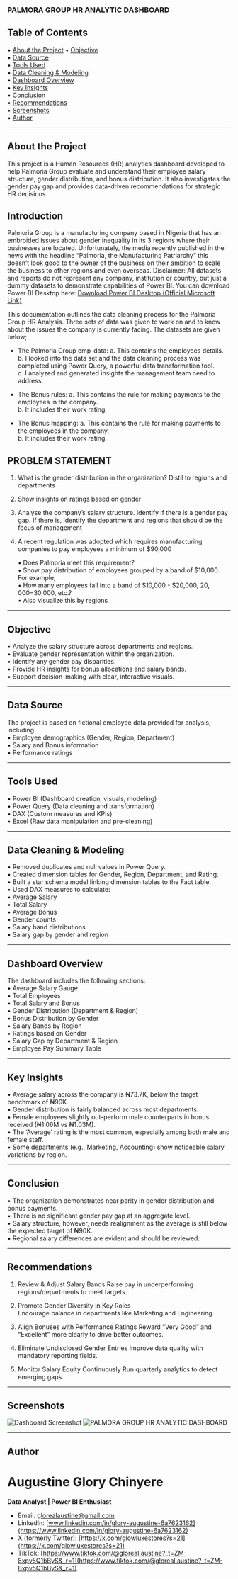 ### PALMORA GROUP HR ANALYTIC DASHBOARD


## Table of Contents

• [About the Project](#about-the-project) 
• [Objective](#objective)  
• [Data Source](#data-source)  
• [Tools Used](#tools-used)  
• [Data Cleaning & Modeling](#data-cleaning--modeling)  
• [Dashboard Overview](#dashboard-overview)  
• [Key Insights](#key-insights)  
• [Conclusion](#conclusion)  
• [Recommendations](#recommendations)  
• [Screenshots](#screenshots)  
• [Author](#author)

---

## About the Project

This project is a Human Resources (HR) analytics dashboard developed to help Palmoria Group evaluate and understand their employee salary structure, gender distribution, and bonus distribution. It also investigates the gender pay gap and provides data-driven recommendations for strategic HR decisions.

## Introduction

Palmoria Group is a manufacturing company based in Nigeria that has an embroided issues about gender inequality in its 3 regions where their businesses are located. Unfortunately, the media recently published in the news with the headline “Palmoria, the Manufacturing Patriarchy” this doesn’t look good to the owner of the business on their ambition to scale the business to other regions and even overseas. Disclaimer: All datasets and reports do not represent any company, institution or country, but just a dummy datasets to demonstrate capabilities of Power BI. You can download Power BI Desktop here:  [Download Power BI Desktop (Official Microsoft Link)](https://www.microsoft.com/en-us/download/details.aspx?id=58494)

This documentation outlines the data cleaning process for the Palmoria Group HR Analysis. Three sets of data was given to work on and to know about the issues the company is currently facing. The datasets are given below;

- The Palmoria Group emp-data: 
  a. This contains the employees details.  
  b. I looked into the data set and the data cleaning process was completed using Power Query, a powerful data transformation tool.  
  c. I analyzed and generated insights the management team need to address.

- The Bonus rules: 
  a. This contains the rule for making payments to the employees in the company.  
  b. It includes their work rating.

- The Bonus mapping: 
  a. This contains the rule for making payments to the employees in the company.  
  b. It includes their work rating.

## PROBLEM STATEMENT

1. What is the gender distribution in the organization? Distil to regions and departments

2. Show insights on ratings based on gender

3. Analyse the company’s salary structure. Identify if there is a gender pay gap. If there is, identify the department and regions that should be the focus of management

4. A recent regulation was adopted which requires manufacturing companies to pay employees a minimum of $90,000

   • Does Palmoria meet this requirement?  
   • Show pay distribution of employees grouped by a band of $10,000. For example;  
   • How many employees fall into a band of $10,000 - $20,000, $20,000 -$30,000, etc.?  
   • Also visualize this by regions

---

## Objective

• Analyze the salary structure across departments and regions.  
• Evaluate gender representation within the organization.  
• Identify any gender pay disparities.  
• Provide HR insights for bonus allocations and salary bands.  
• Support decision-making with clear, interactive visuals.

---

## Data Source

The project is based on fictional employee data provided for analysis, including:  
• Employee demographics (Gender, Region, Department)  
• Salary and Bonus information  
• Performance ratings

---

## Tools Used

• Power BI (Dashboard creation, visuals, modeling)  
• Power Query (Data cleaning and transformation)  
• DAX (Custom measures and KPIs)  
• Excel (Raw data manipulation and pre-cleaning)

---

## Data Cleaning & Modeling

• Removed duplicates and null values in Power Query.  
• Created dimension tables for Gender, Region, Department, and Rating.  
• Built a star schema model linking dimension tables to the Fact table.  
• Used DAX measures to calculate:  
  • Average Salary  
  • Total Salary  
  • Average Bonus  
  • Gender counts  
  • Salary band distributions  
  • Salary gap by gender and region

---

## Dashboard Overview

The dashboard includes the following sections:  
• Average Salary Gauge  
• Total Employees  
• Total Salary and Bonus  
• Gender Distribution (Department & Region)  
• Bonus Distribution by Gender  
• Salary Bands by Region  
• Ratings based on Gender  
• Salary Gap by Department & Region  
• Employee Pay Summary Table

---

## Key Insights

• Average salary across the company is ₦73.7K, below the target benchmark of ₦90K.  
• Gender distribution is fairly balanced across most departments.  
• Female employees slightly out-perform male counterparts in bonus received (₦1.06M vs ₦1.03M).  
• The ‘Average’ rating is the most common, especially among both male and female staff.  
• Some departments (e.g., Marketing, Accounting) show noticeable salary variations by region.

---

## Conclusion

• The organization demonstrates near parity in gender distribution and bonus payments.  
• There is no significant gender pay gap at an aggregate level.  
• Salary structure, however, needs realignment as the average is still below the expected target of ₦90K.  
• Regional salary differences are evident and should be reviewed.

---

## Recommendations

1. Review & Adjust Salary Bands 
   Raise pay in underperforming regions/departments to meet targets.

2. Promote Gender Diversity in Key Roles  
   Encourage balance in departments like Marketing and Engineering.

3. Align Bonuses with Performance Ratings 
   Reward “Very Good” and “Excellent” more clearly to drive better outcomes.

4. Eliminate Undisclosed Gender Entries 
   Improve data quality with mandatory reporting fields.

5. Monitor Salary Equity Continuously 
   Run quarterly analytics to detect emerging gaps.

---

## Screenshots

![Dashboard Screenshot](images/dashboard.png)
![PALMORA GROUP HR ANALYTIC DASHBOARD](https://github.com/user-attachments/assets/5067d7fe-b4f8-4e85-9f36-cfa897ff4624)

---

## Author

# Augustine Glory Chinyere  
**Data Analyst | Power BI Enthusiast**

- Email: glorealaustine@gmail.com  
- LinkedIn: [www.linkedin.com/in/glory-augustine-6a7623162](https://www.linkedin.com/in/glory-augustine-6a7623162)  
- X (formerly Twitter): [https://x.com/glowluxestores?s=21](https://x.com/glowluxestores?s=21)  
- TikTok: [https://www.tiktok.com/@gloreal.austine?_t=ZM-8xpv5Q1bByS&_r=1](https://www.tiktok.com/@gloreal.austine?_t=ZM-8xpv5Q1bByS&_r=1)



